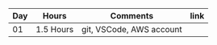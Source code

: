 
| Day | Hours | Comments| link |
|--|--|--| --|
| 01   |  1.5 Hours | git, VSCode, AWS account| |

